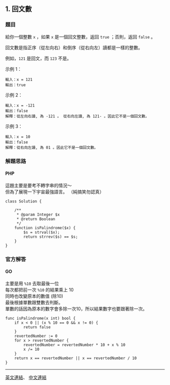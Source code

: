 ## 1. 回文數

### 題目

給你一個整數 ```x``` ，如果 ```x``` 是一個回文整數，返回 ```true``` ；否則，返回 ```false``` 。

回文數是指正序（從左向右）和倒序（從右向左）讀都是一樣的整數。

例如，```121``` 是回文，而 ```123``` 不是。
 

示例 1：
```
輸入：x = 121
輸出：true
```
示例 2：
```
輸入：x = -121
輸出：false
解釋：從左向右讀, 為 -121 。 從右向左讀, 為 121- 。因此它不是一個回文數。
```
示例 3：
```
輸入：x = 10
輸出：false
解釋：從右向左讀, 為 01 。因此它不是一個回文數。
```


### 解題思路

#### PHP
這題主要是要考不轉字串的情況～<br>
但為了展現一下宇宙最強語言。 （純搞笑勿認真）

```
class Solution {

    /**
     * @param Integer $x
     * @return Boolean
     */
    function isPalindrome($x) {
        $s = strval($x);
        return strrev($s) == $s;
    }
}
```

### 官方解答

#### GO
主要是用 ```%10``` 去取最後一位<br>
每次都把前一次 ```%10``` 的結果乘上 10<br>
同時也改變原本的數值 (除10)<br>
最後根據單數跟雙數去判斷。<br>
單數的話因為原本的數字會多除一次10，所以結果數字也要跟著除一次。

```
func isPalindrome(x int) bool {
    if x < 0 || (x % 10 == 0 && x != 0) {
        return false
    }
    revertedNumber := 0
    for x > revertedNumber {
        revertedNumber = revertedNumber * 10 + x % 10
        x /= 10
    }
    return x == revertedNumber || x == revertedNumber / 10
}
```

***


[英文連結](https://leetcode.com/problems/palindrome-number/)、
[中文連結](https://leetcode.cn/problems/palindrome-number/)



